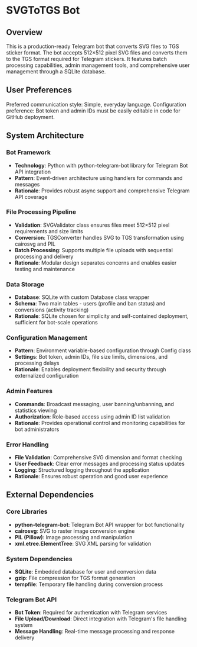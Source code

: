 # SVGToTGS Bot

## Overview

This is a production-ready Telegram bot that converts SVG files to TGS sticker format. The bot accepts 512×512 pixel SVG files and converts them to the TGS format required for Telegram stickers. It features batch processing capabilities, admin management tools, and comprehensive user management through a SQLite database.

## User Preferences

Preferred communication style: Simple, everyday language.
Configuration preference: Bot token and admin IDs must be easily editable in code for GitHub deployment.

## System Architecture

### Bot Framework
- **Technology**: Python with python-telegram-bot library for Telegram Bot API integration
- **Pattern**: Event-driven architecture using handlers for commands and messages
- **Rationale**: Provides robust async support and comprehensive Telegram API coverage

### File Processing Pipeline
- **Validation**: SVGValidator class ensures files meet 512×512 pixel requirements and size limits
- **Conversion**: TGSConverter handles SVG to TGS transformation using cairosvg and PIL
- **Batch Processing**: Supports multiple file uploads with sequential processing and delivery
- **Rationale**: Modular design separates concerns and enables easier testing and maintenance

### Data Storage
- **Database**: SQLite with custom Database class wrapper
- **Schema**: Two main tables - users (profile and ban status) and conversions (activity tracking)
- **Rationale**: SQLite chosen for simplicity and self-contained deployment, sufficient for bot-scale operations

### Configuration Management
- **Pattern**: Environment variable-based configuration through Config class
- **Settings**: Bot token, admin IDs, file size limits, dimensions, and processing delays
- **Rationale**: Enables deployment flexibility and security through externalized configuration

### Admin Features
- **Commands**: Broadcast messaging, user banning/unbanning, and statistics viewing
- **Authorization**: Role-based access using admin ID list validation
- **Rationale**: Provides operational control and monitoring capabilities for bot administrators

### Error Handling
- **File Validation**: Comprehensive SVG dimension and format checking
- **User Feedback**: Clear error messages and processing status updates
- **Logging**: Structured logging throughout the application
- **Rationale**: Ensures robust operation and good user experience

## External Dependencies

### Core Libraries
- **python-telegram-bot**: Telegram Bot API wrapper for bot functionality
- **cairosvg**: SVG to raster image conversion engine
- **PIL (Pillow)**: Image processing and manipulation
- **xml.etree.ElementTree**: SVG XML parsing for validation

### System Dependencies
- **SQLite**: Embedded database for user and conversion data
- **gzip**: File compression for TGS format generation
- **tempfile**: Temporary file handling during conversion process

### Telegram Bot API
- **Bot Token**: Required for authentication with Telegram services
- **File Upload/Download**: Direct integration with Telegram's file handling system
- **Message Handling**: Real-time message processing and response delivery